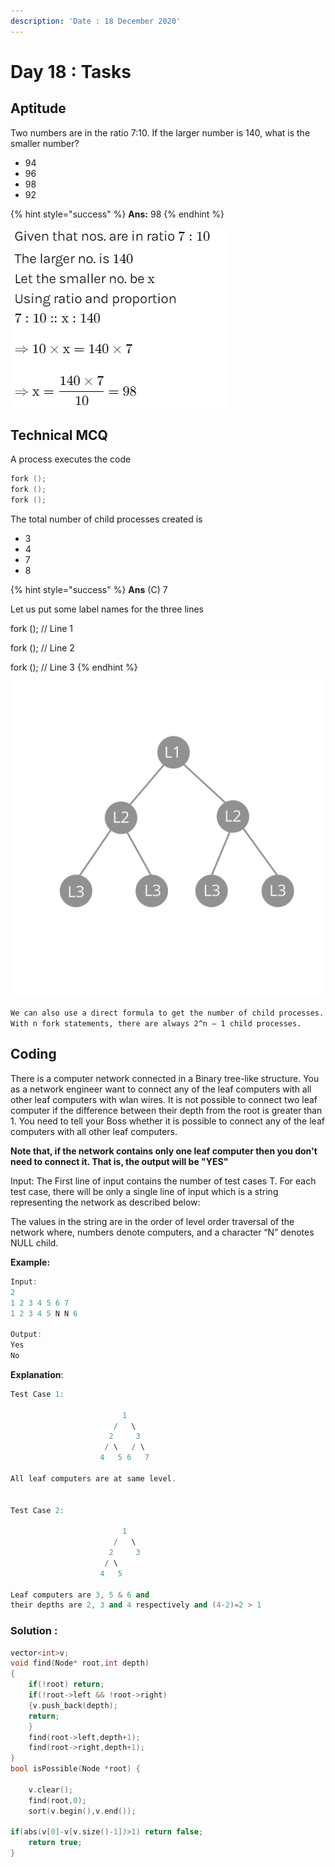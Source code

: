 ```yaml
---
description: 'Date : 18 December 2020'
---
```


# Day 18 : Tasks

## Aptitude

Two numbers are in the ratio 7:10. If the larger number is 140, what is the smaller number? 

* 94
* 96
* 98
* 92

{% hint style="success" %}
**Ans:** 98
{% endhint %}

![](../../.gitbook/assets/hsw.png)

## Technical MCQ

A process executes the code

```cpp
fork ();
fork (); 
fork ();
```

 The total number of child processes created is 

* 3
* 4
* 7
* 8

{% hint style="success" %}
**Ans** \(C\) 7

Let us put some label names for the three lines

fork \(\); // Line 1 

fork \(\); // Line 2 

fork \(\); // Line 3
{% endhint %}

![](../../.gitbook/assets/l1.png)

`We can also use a direct formula to get the number of child processes. With n fork statements, there are always 2^n – 1 child processes.`



## Coding

There is a computer network connected in a Binary tree-like structure. You as a network engineer want to connect any of the leaf computers with all other leaf computers with wlan wires. It is not possible to connect two leaf computer if the difference between their depth from the root is greater than 1. You need to tell your Boss whether it is possible to connect any of the leaf computers with all other leaf computers.

**Note that, if the network contains only one leaf computer then you don't need to connect it. That is, the output will be "YES"**

Input: The First line of input contains the number of test cases T. For each test case, there will be only a single line of input which is a string representing the network as described below:

The values in the string are in the order of level order traversal of the network where, numbers denote computers, and a character “N” denotes NULL child.

**Example:** 

```cpp
Input: 
2 
1 2 3 4 5 6 7 
1 2 3 4 5 N N 6 

Output: 
Yes 
No
```



**Explanation**: 

```cpp
Test Case 1:

                         1
                       /   \
                      2     3
                     / \   / \
                    4   5 6   7

All leaf computers are at same level.


Test Case 2:

                         1
                       /   \
                      2     3
                     / \   
                    4   5
                    
Leaf computers are 3, 5 & 6 and 
their depths are 2, 3 and 4 respectively and (4-2)=2 > 1

```

### Solution :

```cpp
vector<int>v;
void find(Node* root,int depth)
{
    if(!root) return;
    if(!root->left && !root->right)
    {v.push_back(depth);
    return;
    }
    find(root->left,depth+1);
    find(root->right,depth+1);
}
bool isPossible(Node *root) {

    v.clear();
    find(root,0);
    sort(v.begin(),v.end());
     
if(abs(v[0]-v[v.size()-1])>1) return false;
    return true;
}
```



